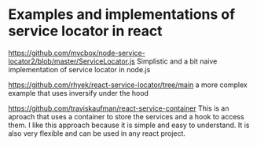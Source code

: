 # Examples and implementations of service locator in react

https://github.com/mvcbox/node-service-locator2/blob/master/ServiceLocator.js
Simplistic and a bit naive implementation of service locator in node.js


https://github.com/rhyek/react-service-locator/tree/main
a more complex example that uses inversify under the hood


https://github.com/traviskaufman/react-service-container
This is an aproach that uses a container to store the services and a hook to access them. I like this approach because it is simple and easy to understand. It is also very flexible and can be used in any react project.
